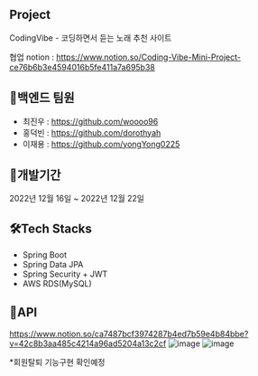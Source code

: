 ## Project 
CodingVibe - 코딩하면서 듣는 노래 추천 사이트

협업 notion : https://www.notion.so/Coding-Vibe-Mini-Project-ce76b6b3e4594016b5fe411a7a695b38


## 👯백엔드 팀원

- 최진우 : https://github.com/woooo96
- 홍덕빈 : https://github.com/dorothyah
- 이재용 : https://github.com/yongYong0225


## 📆개발기간
2022년 12월 16일 ~ 2022년 12월 22일  


## 🛠️Tech Stacks
* Spring Boot
* Spring Data JPA
* Spring Security + JWT
* AWS RDS(MySQL)  


## 👀API
https://www.notion.so/ca7487bcf3974287b4ed7b59e4b84bbe?v=42c8b3aa485c4214a96ad5204a13c2cf
![image](https://user-images.githubusercontent.com/117805482/209158145-efe4308e-0f14-40d3-bd30-3dc353ab4992.png)
![image](https://user-images.githubusercontent.com/117805482/209158239-a22dc56e-d427-429c-812a-28e10ddaaf34.png)


*회원탈퇴 기능구현 확인예정
